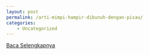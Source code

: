 ```yaml
---
layout: post
permalink: /arti-mimpi-hampir-dibunuh-dengan-pisau/
categories:
    - Uncategorized
---
```


[Baca Selengkapnya](/08)